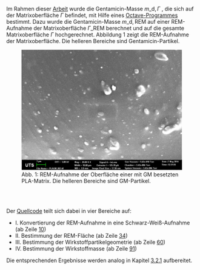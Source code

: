 Im Rahmen dieser [Arbeit](../thesis/thesis.pdf) wurde die Gentamicin-Masse $m\_{\mathrm{d}, \Gamma}$ , die sich auf der Matrixoberfläche $\Gamma$ befindet, mit Hilfe eines [Octave-Programmes](./drug_mass_on_matrix_surface.m) bestimmt. Dazu wurde die Gentamicin-Masse $m\_{\mathrm{d, REM}}$ auf einer REM-Aufnahme der Matrixoberfläche $\Gamma\_{\mathrm{REM}}$ berechnet und auf die gesamte Matrixoberfläche $\Gamma$ hochgerechnet. Abbildung 1 zeigt die REM-Aufnahme der Matrixoberfläche. Die helleren Bereiche sind Gentamicin-Partikel.  

<figure>
  <img src="../pictures/REM_PLAGM.PNG" alt="Image description">
  <figcaption>Abb. 1: REM-Aufnahme der Oberfläche einer mit GM besetzten PLA-Matrix. Die helleren Bereiche sind GM-Partikel.    
  </figcaption><br>
</figure><br>

Der [Quellcode](./drug_mass_on_matrix_surface.m) teilt sich dabei in vier Bereiche auf:

- I. Konvertierung der REM-Aufnahme in eine Schwarz-Weiß-Aufnahme (ab Zeile [10](./drug_mass_on_matrix_surface.m#L10))
- II. Bestimmung der REM-Fläche (ab Zeile [34](./drug_mass_on_matrix_surface.m#L34))
- III. Bestimmung der Wirkstoffpartikelgeometrie (ab Zeile [60](./drug_mass_on_matrix_surface.m#L60))
- IV. Bestimmung der Wirkstoffmasse (ab Zeile [91](./drug_mass_on_matrix_surface.m#L91))

Die entsprechenden Ergebnisse werden analog in Kapitel [3.2.1](../thesis/thesis.pdf#Oberfläche) aufbereitet.
